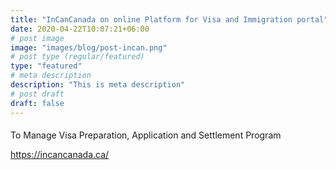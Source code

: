 ```yaml
---
title: "InCanCanada on online Platform for Visa and Immigration portal"
date: 2020-04-22T10:07:21+06:00
# post image
image: "images/blog/post-incan.png"
# post type (regular/featured)
type: "featured"
# meta description
description: "This is meta description"
# post draft
draft: false
---
```



#### 
To Manage Visa Preparation, Application and Settlement Program

https://incancanada.ca/